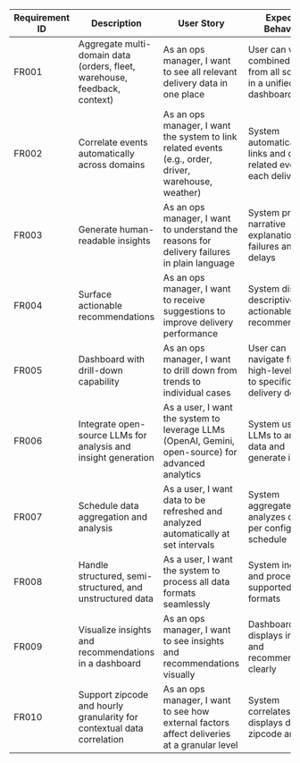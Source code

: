 | Requirement ID | Description                                                                 | User Story                                                                                                 | Expected Behaviour                                                      |
|---------------|-------------------------------------------------------------------------------|------------------------------------------------------------------------------------------------------------|-------------------------------------------------------------------------|
| FR001         | Aggregate multi-domain data (orders, fleet, warehouse, feedback, context)    | As an ops manager, I want to see all relevant delivery data in one place                                  | User can view combined data from all sources in a unified dashboard     |
| FR002         | Correlate events automatically across domains                                 | As an ops manager, I want the system to link related events (e.g., order, driver, warehouse, weather)     | System automatically links and displays related events for each delivery |
| FR003         | Generate human-readable insights                                              | As an ops manager, I want to understand the reasons for delivery failures in plain language               | System provides narrative explanations for failures and delays           |
| FR004         | Surface actionable recommendations                                            | As an ops manager, I want to receive suggestions to improve delivery performance                          | System displays descriptive, actionable recommendations                  |
| FR005         | Dashboard with drill-down capability                                          | As an ops manager, I want to drill down from trends to individual cases                                   | User can navigate from high-level trends to specific delivery details    |
| FR006         | Integrate open-source LLMs for analysis and insight generation                | As a user, I want the system to leverage LLMs (OpenAI, Gemini, open-source) for advanced analytics        | System uses LLMs to analyze data and generate insights                   |
| FR007         | Schedule data aggregation and analysis                                        | As a user, I want data to be refreshed and analyzed automatically at set intervals                        | System aggregates and analyzes data as per configured schedule           |
| FR008         | Handle structured, semi-structured, and unstructured data                     | As a user, I want the system to process all data formats seamlessly                                       | System ingests and processes all supported data formats                  |
| FR009         | Visualize insights and recommendations in a dashboard                         | As an ops manager, I want to see insights and recommendations visually                                    | Dashboard displays insights and recommendations clearly                   |
| FR010         | Support zipcode and hourly granularity for contextual data correlation        | As an ops manager, I want to see how external factors affect deliveries at a granular level               | System correlates and displays data by zipcode and hour                  |